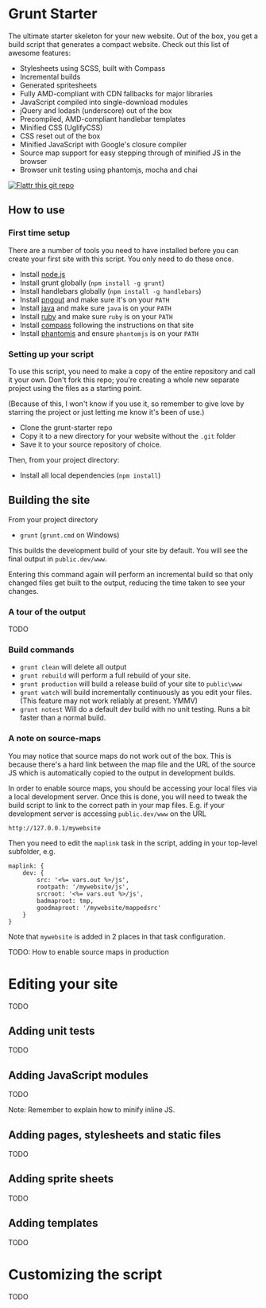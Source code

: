 Grunt Starter
=============

The ultimate starter skeleton for your new website. Out of the box, you get a build script that generates a compact website. Check out this list of awesome features:

- Stylesheets using SCSS, built with Compass
- Incremental builds
- Generated spritesheets
- Fully AMD-compliant with CDN fallbacks for major libraries
- JavaScript compiled into single-download modules
- jQuery and lodash (underscore) out of the box
- Precompiled, AMD-compliant handlebar templates
- Minified CSS (UglifyCSS)
- CSS reset out of the box
- Minified JavaScript with Google's closure compiler
- Source map support for easy stepping through of minified JS in the browser
- Browser unit testing using phantomjs, mocha and chai

[![Flattr this git repo](http://api.flattr.com/button/flattr-badge-large.png)](https://flattr.com/submit/auto?user_id=izb&url=https://github.com/izb/grunt-starter&title=grunt-starter&language=&tags=github&category=software)

How to use
----------

### First time setup

There are a number of tools you need to have installed before you can create your first site with this script. You only need to do these once.

- Install [node.js](http://nodejs.org/)
- Install grunt globally (`npm install -g grunt`)
- Install handlebars globally (`npm install -g handlebars`)
- Install [pngout](http://advsys.net/ken/utils.htm) and make sure it's on your `PATH`
- Install [java](http://www.oracle.com/technetwork/java/javase/downloads/index.html) and make sure `java` is on your `PATH`
- Install [ruby](http://www.ruby-lang.org) and make sure `ruby` is on your `PATH`
- Install [compass](http://compass-style.org/install/) following the instructions on that site
- Install [phantomjs](http://phantomjs.org/) and ensure `phantomjs` is on your `PATH`

### Setting up your script

To use this script, you need to make a copy of the entire repository and call it your own. Don't fork this repo; you're creating a whole new separate project using the files as a starting point.

(Because of this, I won't know if you use it, so remember to give love by starring the project or just letting me know it's been of use.)

- Clone the grunt-starter repo
- Copy it to a new directory for your website without the `.git` folder
- Save it to your source repository of choice.

Then, from your project directory:

- Install all local dependencies (`npm install`)

Building the site
-----------------

From your project directory

- `grunt` (`grunt.cmd` on Windows)

This builds the development build of your site by default. You will see the final output in `public.dev/www`.

Entering this command again will perform an incremental build so that only changed files get built to the output, reducing the time taken to see your changes.

### A tour of the output

TODO

### Build commands

- `grunt clean` will delete all output
- `grunt rebuild` will perform a full rebuild of your site.
- `grunt production` will build a release build of your site to `public\www`
- `grunt watch` will build incrementally continuously as you edit your files. (This feature may not work reliably at present. YMMV)
- `grunt notest` Will do a default dev build with no unit testing. Runs a bit faster than a normal build.

### A note on source-maps

You may notice that source maps do not work out of the box. This is because there's a hard link between the map file and the URL of the source JS which is automatically copied to the output in development builds.

In order to enable source maps, you should be accessing your local files via a local development server. Once this is done, you will need to tweak the build script to link to the correct path in your map files. E.g. if your development server is accessing `public.dev/www` on the URL

    http://127.0.0.1/mywebsite

Then you need to edit the `maplink` task in the script, adding in your top-level subfolder, e.g.

    maplink: {
        dev: {
            src: '<%= vars.out %>/js',
            rootpath: '/mywebsite/js',
            srcroot: '<%= vars.out %>/js',
            badmaproot: tmp,
            goodmaproot: '/mywebsite/mappedsrc'
        }
    }

Note that `mywebsite` is added in 2 places in that task configuration.

TODO: How to enable source maps in production

Editing your site
=================

TODO


Adding unit tests
-----------------

TODO

Adding JavaScript modules
-------------------------

TODO

Note: Remember to explain how to minify inline JS.


Adding pages, stylesheets and static files
------------------------------------------

TODO

Adding sprite sheets
--------------------

TODO

Adding templates
----------------

TODO

Customizing the script
======================

TODO
